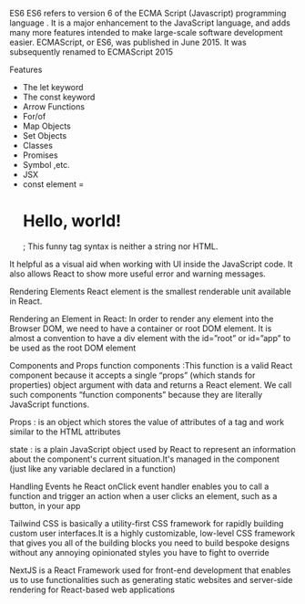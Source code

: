 ES6
ES6 refers to version 6 of the ECMA Script (Javascript) programming language .
It is a major enhancement to the JavaScript language, and adds many more features intended to 
make large-scale software development easier. ECMAScript, or ES6, was published in June 2015. It was subsequently renamed to ECMAScript 2015

Features

- The let keyword
- The const keyword
- Arrow Functions
- For/of
- Map Objects
- Set Objects
- Classes
- Promises
- Symbol ,etc.
- JSX
 - const element = <h1>Hello, world!</h1>; This funny tag syntax is neither a string nor HTML.

It helpful as a visual aid when working with UI inside the JavaScript code. It also allows React to show more useful error and warning messages.

Rendering Elements
React element is the smallest renderable unit available in React.

Rendering an Element in React: In order to render any element into the Browser DOM, we need to have a container or root DOM element. It is almost a convention to have a div element with the id=”root” or id=”app” to be used as the root DOM element

Components and Props
function components :This function is a valid React component because it accepts a single “props” (which stands for properties) object argument with data and returns a React element. We call such components “function components” because they are literally JavaScript functions.

Props : is an object which stores the value of attributes of a tag and work similar to the HTML attributes

state : is a plain JavaScript object used by React to represent an information about the component's current situation.It's managed in the component (just like any variable declared in a function)

Handling Events
he React onClick event handler enables you to call a function and trigger an action when a user clicks an element, such as a button, in your app

Tailwind CSS
is basically a utility-first CSS framework for rapidly building custom user interfaces.It is a highly customizable, low-level CSS framework that gives you all of the building blocks you need to build bespoke designs without any annoying opinionated styles you have to fight to override

NextJS
is a React Framework used for front-end development that enables us to use functionalities such as generating static websites and server-side rendering for React-based web applications
